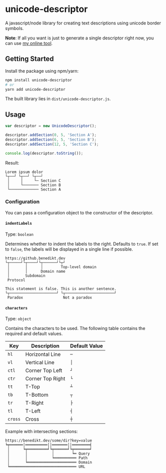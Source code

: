 # unicode-descriptor
A javascript/node library for creating text descriptions using unicode border symbols.

**Note**: If all you want is just to generate a single descriptor right now, you can use [my online tool](https://benedikt.dev/unicode-descriptor/).

## Getting Started

Install the package using npm/yarn:

```sh
npm install unicode-descriptor
# or
yarn add unicode-descriptor
```

The built library lies in `dist/unicode-descriptor.js`.

## Usage

```javascript
var descriptor = new UnicodeDescriptor();

descriptor.addSection(0, 5, 'Section A');
descriptor.addSection(6, 5, 'Section B');
descriptor.addSection(12, 5, 'Section C');

console.log(descriptor.toString());
```

Result:

```
Lorem ipsum dolor
└┬──┘ └┬──┘ └┬──┘
 │     │     └─ Section C
 │     └─────── Section B
 └───────────── Section A
```

### Configuration

You can pass a configuration object to the constructor of the descriptor.

#### `indentLabels`

Type: `boolean`

Determines whether to indent the labels to the right. Defaults to `true`.
If set to `false`, the labels will be displayed in a single line if possible.

```
https://github.benedikt.dev
└┬─────┘└┬────┘└┬──────┘└┬┘
 │       │      │        Top-level domain
 │       │      Domain name
 │       Subdomain
 Protocol
```

```
This statement is false. This is another sentence.
└┬─────────────────────┘ └┬──────────────────────┘
 Paradox                  Not a paradox
```

#### `characters`

Type: `object`

Contains the characters to be used. The following table contains the required and default values.

| Key | Description | Default Value |
| --- | ----------- | ------------- |
| `hl` | Horizontal Line | `─` |
| `vl` | Vertical Line | `│` |
| `ctl` | Corner Top Left | `┘` |
| `ctr` | Corner Top Right | `└` |
| `tt` | T-Top | `┴` |
| `tb` | T-Bottom | `┬` |
| `tr` | T-Right | `├` |
| `tl` | T-Left | `┤` |
| `cross` | Cross | `┼` |

Example with intersecting sections:

```
https://benedikt.dev/some/dir?key=value
╘╤══════│══════════││═══════││════════╡
 │      ╘╤═════════╛╘╤══════╛╘╤═══════╛
 │       │           │        ╘═ Query
 │       │           ╘══════════ Path
 │       ╘══════════════════════ Domain
 ╘══════════════════════════════ URL
```
